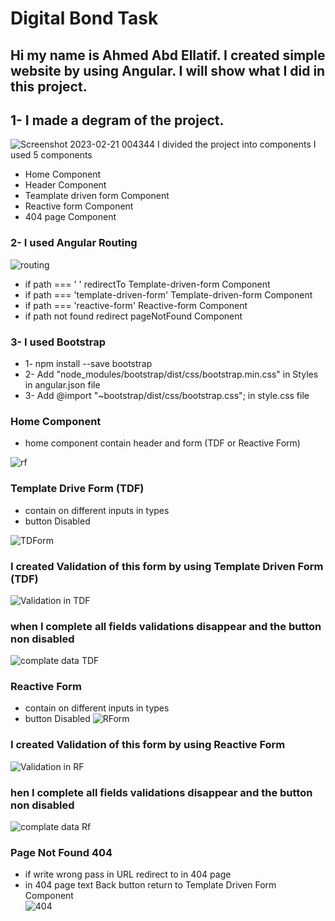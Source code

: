 # Digital Bond Task
## Hi my name is Ahmed Abd Ellatif. I created simple website by using Angular. I will show what I did in this project.

## 1- I made a degram of the project.
![Screenshot 2023-02-21 004344](https://user-images.githubusercontent.com/61418344/220211173-23d7eace-84df-45fa-808d-8a1aa18aa3aa.jpg)
I divided the project into components I used 5 components
   - Home Component
   - Header Component
   - Teamplate driven form Component
   - Reactive form Component
   - 404 page Component
  
 ### 2- I used Angular Routing 

![routing](https://user-images.githubusercontent.com/61418344/220211801-58967d18-ea4c-46d3-baa5-fb5135f6846b.jpg)

- if path === ' ' redirectTo Template-driven-form Component
- if path === 'template-driven-form'  Template-driven-form Component
- if path === 'reactive-form'  Reactive-form Component
- if path not found  redirect pageNotFound Component


 ### 3- I used Bootstrap
 
 - 1- npm install --save bootstrap
 - 2- Add "node_modules/bootstrap/dist/css/bootstrap.min.css" in Styles in angular.json file 
 - 3- Add @import "~bootstrap/dist/css/bootstrap.css"; in style.css file


### Home Component 

-  home component contain header and form (TDF or Reactive Form) 

![rf](https://user-images.githubusercontent.com/61418344/220213554-1b15a372-a5d4-4392-89e0-891183b859fc.jpg)

### Template Drive Form (TDF)

-  contain on different inputs in types
- button Disabled 

![TDForm](https://user-images.githubusercontent.com/61418344/220213705-944cca6a-8fe9-4705-b21b-63e11086cbc0.jpg)


### I created Validation of this form by using Template Driven Form (TDF)
![Validation in TDF](https://user-images.githubusercontent.com/61418344/220214096-eef64182-9a84-49b8-9543-c9b118df27d8.jpg)

### when I complete  all fields validations disappear and the button non disabled  
![complate data TDF](https://user-images.githubusercontent.com/61418344/220214401-8ef6e00c-772f-4ec7-9033-6d3372c9e2e2.jpg)

### Reactive Form 

- contain on different inputs in types
- button Disabled
![RForm](https://user-images.githubusercontent.com/61418344/220215134-d706b669-596d-41cc-b989-3e66d8571f96.jpg)


### I created Validation of this form by using Reactive Form
![Validation in RF](https://user-images.githubusercontent.com/61418344/220215212-f3621df8-e73b-4423-b42b-b30b6c21ff99.jpg)


### hen I complete all fields validations disappear and the button non disabled
![complate data Rf](https://user-images.githubusercontent.com/61418344/220215243-028a0c55-38cf-4c65-ac01-ef062b0c6359.jpg)

### Page Not Found 404
- if write wrong pass in URL redirect to in 404 page
- in 404 page text Back button return to Template Driven Form Component     
![404](https://user-images.githubusercontent.com/61418344/220215508-b55d1563-54f0-42f2-af40-2c93e9ac36a7.jpg)









